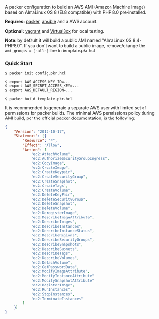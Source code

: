 A packer configuration to build an AWS AMI (Amazon Machine Image) based on
AlmaLinux OS 8 (EL8 compatible) with PHP 8.0 pre-installed.

**Requires:** [packer](https://www.packer.io/),
[ansible](https://docs.ansible.com/ansible/latest/installation_guide/intro_installation.html) and a AWS account.

**Optional:** [vagrant](https://www.vagrantup.com/) and [VirtualBox](https://www.virtualbox.org/) for local testing.

**Note:** by default it will build a public AMI named "AlmaLinux OS 8.4-PHP8.0". If you don't want
to build a public image, remove/change the `ami_groups = ["all"]` line in template.pkr.hcl


### Quick Start

```
$ packer init config.pkr.hcl

$ export AWS_ACCESS_KEY_ID=...
$ export AWS_SECRET_ACCESS_KEY=...
$ export AWS_DEFAULT_REGION=...

$ packer build template.pkr.hcl
```


It is recommended to generate a separate AWS user with limited set of permissions for
packer builds. The minimal AWS permissions policy during AMI build, per the official
[packer documentation](https://www.packer.io/docs/builders/amazon#iam-task-or-instance-role), is the
following:

```json
{
    "Version": "2012-10-17",
    "Statement": [{
        "Resource": "*",
        "Effect": "Allow",
        "Action": [
            "ec2:AttachVolume",
            "ec2:AuthorizeSecurityGroupIngress",
            "ec2:CopyImage",
            "ec2:CreateImage",
            "ec2:CreateKeypair",
            "ec2:CreateSecurityGroup",
            "ec2:CreateSnapshot",
            "ec2:CreateTags",
            "ec2:CreateVolume",
            "ec2:DeleteKeyPair",
            "ec2:DeleteSecurityGroup",
            "ec2:DeleteSnapshot",
            "ec2:DeleteVolume",
            "ec2:DeregisterImage",
            "ec2:DescribeImageAttribute",
            "ec2:DescribeImages",
            "ec2:DescribeInstances",
            "ec2:DescribeInstanceStatus",
            "ec2:DescribeRegions",
            "ec2:DescribeSecurityGroups",
            "ec2:DescribeSnapshots",
            "ec2:DescribeSubnets",
            "ec2:DescribeTags",
            "ec2:DescribeVolumes",
            "ec2:DetachVolume",
            "ec2:GetPasswordData",
            "ec2:ModifyImageAttribute",
            "ec2:ModifyInstanceAttribute",
            "ec2:ModifySnapshotAttribute",
            "ec2:RegisterImage",
            "ec2:RunInstances",
            "ec2:StopInstances",
            "ec2:TerminateInstances"
        ]
    }]
}
```

